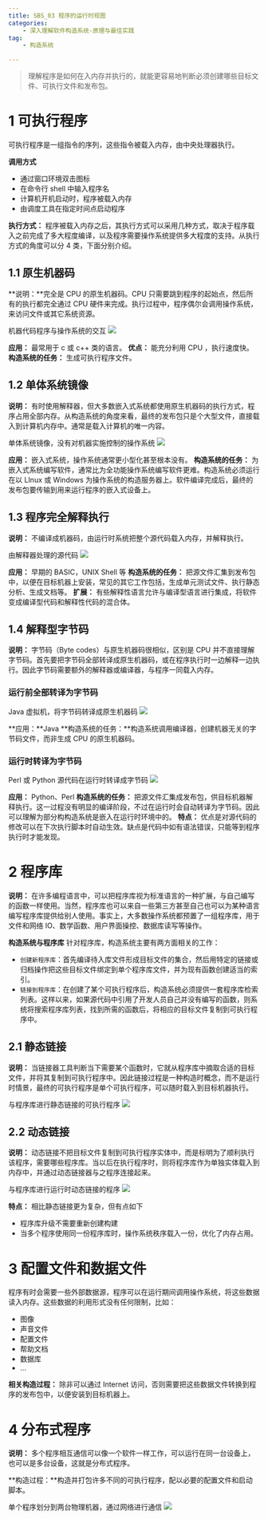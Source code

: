 ```yaml
---
title: SBS_03 程序的运行时视图
categories:
    - 深入理解软件构造系统-原理与最佳实践
tag:
    - 构造系统

---
```


> 理解程序是如何在入内存并执行的，就能更容易地判断必须创建哪些目标文件、可执行文件和发布包。  

# 1 可执行程序
可执行程序是一组指令的序列，这些指令被载入内存，由中央处理器执行。

**调用方式**

+ 通过窗口环境双击图标
+ 在命令行 shell 中输入程序名
+ 计算机开机启动时，程序被载入内存
+ 由调度工具在指定时间点启动程序

**执行方式：** 程序被载入内存之后，其执行方式可以采用几种方式，取决于程序载入之前完成了多大程度编译，以及程序需要操作系统提供多大程度的支持。从执行方式的角度可以分 4 类，下面分别介绍。

## 1.1 原生机器码
**说明：**完全是 CPU 的原生机器码。CPU 只需要跳到程序的起始点，然后所有的执行都完全通过 CPU 硬件来完成。执行过程中，程序偶尔会调用操作系统，来访问文件或其它系统资源。

机器代码程序与操作系统的交互
![](http://cdn.mengqingshen.com/SBS_03%20%E7%A8%8B%E5%BA%8F%E7%9A%84%E8%BF%90%E8%A1%8C%E6%97%B6%E8%A7%86%E5%9B%BE/496A5BE2-90AE-4D50-9539-5D77C0FC0168.png)

**应用：** 最常用于 c 或 c++ 类的语言。
**优点：** 能充分利用 CPU ，执行速度快。
**构造系统的任务：** 生成可执行程序文件。

## 1.2 单体系统镜像
**说明：** 有时使用解释器，但大多数嵌入式系统都使用原生机器码的执行方式，程序占用全部内存。从构造系统的角度来看，最终的发布包只是个大型文件，直接载入到计算机内存中。通常是载入计算机的唯一内容。

单体系统镜像，没有对机器实施控制的操作系统
![](http://cdn.mengqingshen.com/SBS_03%20%E7%A8%8B%E5%BA%8F%E7%9A%84%E8%BF%90%E8%A1%8C%E6%97%B6%E8%A7%86%E5%9B%BE/F8D579EB-2AC3-4CF3-AA55-E5E6405E886C.png)

**应用：** 嵌入式系统，操作系统通常更小型化甚至根本没有。
**构造系统的任务：** 为嵌入式系统编写软件，通常比为全功能操作系统编写软件更难。构造系统必须运行在以 LInux 或 Windows 为操作系统的构造服务器上。软件编译完成后，最终的发布包要传输到用来运行程序的嵌入式设备上。

## 1.3 程序完全解释执行
**说明：** 不编译成机器码，由运行时系统把整个源代码载入内存，并解释执行。

由解释器处理的源代码
![](http://cdn.mengqingshen.com/SBS_03%20%E7%A8%8B%E5%BA%8F%E7%9A%84%E8%BF%90%E8%A1%8C%E6%97%B6%E8%A7%86%E5%9B%BE/49567C82-CE6A-4618-B428-CE45EAE3FA61.png)

**应用：** 早期的 BASIC，UNIX Shell 等
**构造系统的任务：** 把源文件汇集到发布包中，以便在目标机器上安装，常见的其它工作包括，生成单元测试文件、执行静态分析、生成文档等。
**扩展：** 有些解释性语言允许与编译型语言进行集成，将软件变成编译型代码和解释性代码的混合体。

## 1.4 解释型字节码
**说明：** 字节码（Byte codes）与原生机器码很相似，区别是 CPU 并不直接理解字节码。首先要把字节码全部转译成原生机器码，或在程序执行时一边解释一边执行。因此字节码需要额外的解释器或编译器，与程序一同载入内存。

### 运行前全部转译为字节码
Java 虚拟机，将字节码转译成原生机器码
![](http://cdn.mengqingshen.com/SBS_03%20%E7%A8%8B%E5%BA%8F%E7%9A%84%E8%BF%90%E8%A1%8C%E6%97%B6%E8%A7%86%E5%9B%BE/0B0359F4-9B2E-4B00-8404-65F19D767A25.png)

**应用：**Java
**构造系统的任务：**构造系统调用编译器，创建机器无关的字节码文件，而非生成 CPU 的原生机器码。

### 运行时转译为字节码
Perl 或 Python 源代码在运行时转译成字节码
![](http://cdn.mengqingshen.com/SBS_03%20%E7%A8%8B%E5%BA%8F%E7%9A%84%E8%BF%90%E8%A1%8C%E6%97%B6%E8%A7%86%E5%9B%BE/DCCFA2A4-F197-45D6-A292-AE2B1218A978.png)

**应用：** Python、Perl
**构造系统的任务：** 把源文件汇集成发布包，供目标机器解释执行。这一过程没有明显的编译阶段，不过在运行时会自动转译为字节码。因此可以理解为部分构构造系统是嵌入在运行时环境中的。
**特点：** 优点是对源代码的修改可以在下次执行脚本时自动生效。缺点是代码中如有语法错误，只能等到程序执行时才能发现。

# 2 程序库
**说明：** 在许多编程语言中，可以把程序库视为标准语言的一种扩展，与自己编写的函数一样使用。当然，程序库也可以来自一些第三方甚至自己也可以为某种语言编写程序库提供给别人使用。事实上，大多数操作系统都预置了一组程序库，用于文件和网络 IO、数学函数、用户界面操控、数据库读写等操作。

**构造系统与程序库**
针对程序库，构造系统主要有两方面相关的工作：

+ `创建新程序库`：首先编译待入库文件形成目标文件的集合，然后用特定的链接或归档操作把这些目标文件绑定到单个程序库文件，并为现有函数创建适当的索引。
+ `链接到程序库`：在创建了某个可执行程序后，构造系统必须提供一套程序库检索列表。这样以来，如果源代码中引用了开发人员自己并没有编写的函数，则系统将搜索程序库列表，找到所需的函数后，将相应的目标文件复制到可执行程序中。

## 2.1 静态链接
**说明：** 当链接器工具判断当下需要某个函数时，它就从程序库中摘取合适的目标文件，并将其复制到可执行程序中。因此链接过程是一种构造时概念，而不是运行时情景，最终的可执行程序是单个可执行程序，可以随时载入到目标机器执行。

与程序库进行静态链接的可执行程序
![](http://cdn.mengqingshen.com/SBS_03%20%E7%A8%8B%E5%BA%8F%E7%9A%84%E8%BF%90%E8%A1%8C%E6%97%B6%E8%A7%86%E5%9B%BE/D8648558-CD8E-4AD6-A489-4F9E8DA6762F.png)

## 2.2 动态链接
**说明：** 动态链接不把目标文件复制到可执行程序实体中，而是标明为了顺利执行该程序，需要哪些程序库。当以后在执行程序时，则将程序库作为单独实体载入到内存中，并通过动态链接器与之程序连接起来。

与程序库进行运行时动态链接的程序
![](http://cdn.mengqingshen.com/SBS_03%20%E7%A8%8B%E5%BA%8F%E7%9A%84%E8%BF%90%E8%A1%8C%E6%97%B6%E8%A7%86%E5%9B%BE/F8F7F185-A622-4D90-BA88-B295FE29338B.png)

**特点：** 相比静态链接更为复杂，但有点如下

+ 程序库升级不需要重新创建构建
+ 当多个程序使用同一份程序库时，操作系统秩序载入一份，优化了内存占用。

# 3 配置文件和数据文件
程序有时会需要一些外部数据源，程序可以在运行期间调用操作系统，将这些数据读入内存。这些数据的利用形式没有任何限制，比如：

+ 图像
+ 声音文件
+ 配置文件
+ 帮助文档
+ 数据库
+ …

**相关构造过程：** 除非可以通过 Internet 访问，否则需要把这些数据文件转换到程序的发布包中，以便安装到目标机器上。

# 4 分布式程序
**说明：** 多个程序相互通信可以像一个软件一样工作，可以运行在同一台设备上，也可以是多台设备，这就是分布式程序。

**构造过程：**构造并打包许多不同的可执行程序，配以必要的配置文件和启动脚本。

单个程序划分到两台物理机器，通过网络进行通信
![](http://cdn.mengqingshen.com/SBS_03%20%E7%A8%8B%E5%BA%8F%E7%9A%84%E8%BF%90%E8%A1%8C%E6%97%B6%E8%A7%86%E5%9B%BE/F4C3912F-A939-46C7-AA2D-CA250B4BEDB4.png)